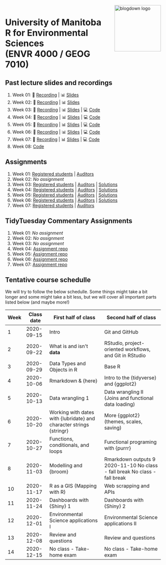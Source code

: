 <img src="img/R_for_EnvSci.png" alt="blogdown logo" align="right" height="150pm"/> 


# University of Manitoba </br> R for Environmental Sciences </br> (ENVR 4000 / GEOG 7010)

## Past lecture slides and recordings

1. Week 01: :movie_camera: [Recording](https://youtu.be/PFJ4mvQWe-E) | :bar_chart: [Slides](https://www.dropbox.com/s/inifl5qahckiky7/Wk1_UM_R_for_EnvSci.pptx?dl=0)
2. Week 02: :movie_camera: [Recording](https://youtu.be/-7VS6ZEIu3c) | :bar_chart: [Slides](https://www.dropbox.com/s/n8r1f23pbjpmc0u/Wk2_UM_R_for_EnvSci.pptx?dl=0)
3. Week 03: :movie_camera: [Recording](https://youtu.be/wJaL2nKA0yA) | :bar_chart: [Slides](https://www.dropbox.com/s/hqzw2m3yxjgf4wi/Wk3_UM_R_for_EnvSci.pptx?dl=0) | :computer: [Code](https://github.com/UM-R-for-EnvSci-Registered-Student/peperg-Wk03-Class_materials)
4. Week 04: :movie_camera: [Recording](https://youtu.be/tnETT3iI0Xw) | :bar_chart: [Slides](https://www.dropbox.com/s/4d8db3rfl227q04/Wk4_UM_R_for_EnvSci.pptx?dl=0) | :computer: [Code](https://github.com/UM-R-for-EnvSci-Registered-Student/Wk04-Class_materials)
5. Week 05: :movie_camera: [Recording](https://youtu.be/HG1PwmrbKF4) | :bar_chart: [Slides](https://www.dropbox.com/s/2cymunvhtgwxvfk/Wk5_UM_R_for_EnvSci.pptx?dl=0) | :computer: [Code](https://github.com/UM-R-for-EnvSci-Registered-Student/Wk05-Class_materials)
6. Week 06: :movie_camera: [Recording](https://youtu.be/PqJ5QtwJ_iw) | :bar_chart: [Slides](https://www.dropbox.com/s/gbesvuxg7obj9nc/Wk6_UM_R_for_EnvSci.pptx?dl=0) | :computer: [Code](https://github.com/UM-R-for-EnvSci-Registered-Student/Wk06-Class_materials)
7. Week 07: :movie_camera: [Recording](https://youtu.be/TxgPXUGT-pk) | :bar_chart: [Slides](https://www.dropbox.com/s/qunqfvo1qnb0rj9/Wk7_UM_R_for_EnvSci.pptx?dl=0) | :computer: [Code](https://github.com/UM-R-for-EnvSci-Registered-Student/Wk07-Class_materials)
8. Week 08: [Code](https://github.com/UM-R-for-EnvSci-Registered-Student/Wk08-Class_materials)

## Assignments

1. Week 01: [Registered students](https://classroom.github.com/a/6N3AW2ao) |  [Auditors](https://classroom.github.com/a/QwtT0owc) 
2. Week 02: *No assignment*
3. Week 03: [Registered students](https://classroom.github.com/a/JaaVOKHl) |  [Auditors](https://classroom.github.com/a/CAEhgvA8) | [Solutions](https://github.com/UM-R-for-EnvSci-Registered-Student/wk03-hw-solutions)
4. Week 04: [Registered students](https://classroom.github.com/a/JrUsg0Kk) |  [Auditors](https://classroom.github.com/a/Tt_cesik) | [Solutions](https://github.com/UM-R-for-EnvSci-Registered-Student/wk04-hw-solutions)
5. Week 05: [Registered students](https://classroom.github.com/a/jgBfin9-) |  [Auditors](https://classroom.github.com/a/0Dff1y7L) | [Solutions](https://github.com/UM-R-for-EnvSci-Registered-Student/wk05-hw-solutions)
6. Week 06: [Registered students](https://classroom.github.com/a/dvvmrNS4) |  [Auditors](https://classroom.github.com/a/nkvS0_Yv) | [Solutions](https://github.com/UM-R-for-EnvSci-Registered-Student/wk06-hw-solutions)
7. Week 07: [Registered students](https://classroom.github.com/a/PCNGm5u_) | [Auditors](https://classroom.github.com/a/KQp1kfDO)

## TidyTuesday Commentary Assignments

1. Week 01: *No assignment*
2. Week 02: *No assignment*
3. Week 03: *No assignment*
4. Week 04: [Assignment repo](https://github.com/UM-R-for-EnvSci-Registered-Student/wk04-Tidytuesday-commentary)
5. Week 05: [Assignment repo](https://github.com/UM-R-for-EnvSci-Registered-Student/wk05-Tidytuesday-commentary)
6. Week 06: [Assignment repo](https://github.com/UM-R-for-EnvSci-Registered-Student/wk06-Tidytuesday_commentary)
7. Week 07: [Assignment repo](https://github.com/UM-R-for-EnvSci-Registered-Student/wk07-Tidytuesday_commentary)

## Tentative course schedulle

We will try to follow the below schedulle. Some things might take a bit longer and some might take a bit less, but we will cover all important parts listed below (and maybe more!)

Week | Class date | First half of class | Second half of class |
---- | ---------- | ------------------- | -------------------- |
1 | 2020-09-15 | Intro | Git and GitHub |
2 | 2020-09-22 | What is and isn't **data** | RStudio, project-oriented workflows, and Git in RStudio |
3 | 2020-09-29 | Data Types and Objects in R | Base R |
4 | 2020-10-06 | Rmarkdown & {here} | Intro to the {tidyverse} and {ggplot2} |
5 | 2020-10-13 | Data wrangling 1 | Data wrangling II (Joins and functional data loading) |
6 | 2020-10-20 | Working with dates with {lubridate} and character strings {stringr} | More {ggplot2} (themes, scales, saving) |
7 | 2020-10-27 | Functions, conditionals, and loops | Functional programing with {purrr} |
8 | 2020-11-03 | Modelling and {broom} | Rmarkdown outputs 9 2020-11-10 No class - fall break No class - fall break |
10 | 2020-11-17 | R as a GIS (Mapping with R) | Web scrapping and APIs |
11 | 2020-11-24 | Dashboards with {Shiny} 1 | Dashboards with {Shiny} 2 |
12 | 2020-12-01 | Environmental Science applications I | Environmental Science applications II |
13 | 2020-12-08 | Review and questions | Review and questions |
14 |2020-12-15 | No class - Take-home exam | No class - Take-home exam |

